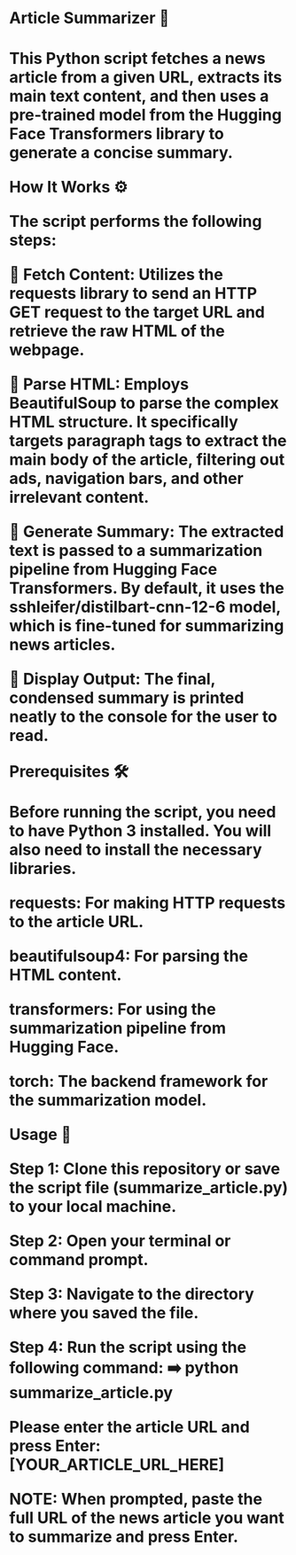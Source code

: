 <h1>﻿Article Summarizer 📰<h1>
 
This Python script fetches a news article from a given URL, extracts its main text content, and then uses a pre-trained model from the Hugging Face Transformers library to generate a concise summary.

**How It Works ⚙️**

The script performs the following steps:

📲 Fetch Content: Utilizes the requests library to send an HTTP GET request to the target URL and retrieve the raw HTML of the webpage.

🧹 Parse HTML: Employs BeautifulSoup to parse the complex HTML structure. It specifically targets paragraph tags to extract the main body of the article, filtering out ads, navigation bars, and other irrelevant content.

🧠 Generate Summary: The extracted text is passed to a summarization pipeline from Hugging Face Transformers. By default, it uses the sshleifer/distilbart-cnn-12-6 model, which is fine-tuned for summarizing news articles.

📄 Display Output: The final, condensed summary is printed neatly to the console for the user to read.

**Prerequisites 🛠️**

Before running the script, you need to have Python 3 installed. You will also need to install the necessary libraries.

requests: For making HTTP requests to the article URL.

beautifulsoup4: For parsing the HTML content.

transformers: For using the summarization pipeline from Hugging Face.

torch: The backend framework for the summarization model.

**Usage 🚀**

Step 1: Clone this repository or save the script file (summarize_article.py) to your local machine.

Step 2: Open your terminal or command prompt.

Step 3: Navigate to the directory where you saved the file.

Step 4: Run the script using the following command:
➡️ python summarize_article.py

Please enter the article URL and press Enter: [YOUR_ARTICLE_URL_HERE]

NOTE: When prompted, paste the full URL of the news article you want to summarize and press Enter.
